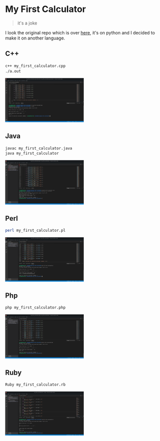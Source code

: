 # My First Calculator

> it's a joke

I look the original repo which is over [here](https://github.com/AceLewis/my_first_calculator.py), it's on python and I decided to make it on another language.

## C++
```bash
c++ my_first_calculator.cpp
./a.out
```
<img src="images/cpp.png" width="50%"><br>

## Java
```bash
javac my_first_calculator.java
java my_first_calculator
```
<img src="images/java.png" width="50%"><br>

## Perl
```bash
perl my_first_calculator.pl
```
<img src="images/perl.png" width="50%"><br>

## Php
```bash
php my_first_calculator.php
```
<img src="images/php.png" width="50%"><br>

## Ruby
```bash
Ruby my_first_calculator.rb
```
<img src="images/ruby.png" width="50%"><br>





